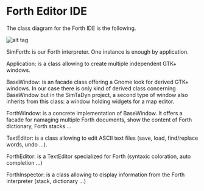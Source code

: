 # Forth Editor IDE

The class diagram for the Forth IDE is the following.

![alt tag](ForthEditor.png)

SimForth: is our Forth interpreter. One instance is enough by application.

Application: is a class allowing to create multiple independent GTK+ windows.

BaseWindow: is an facade class offering a Gnome look for derived GTK+ windows. In our case
there is only kind of derived class concerning BaseWindow but in the SimTaDyn project, a second type of window also inherits from this class: a window holding widgets for a map editor.

ForthWindow: is a concrete implementation of BaseWindow. It offers a facade for
namaging multiple Forth documents, show the content of Forth dictionary, Forth stacks ...

TextEditor: is a class allowing to edit ASCII text files (save, load, find/replace words, undo ...).

ForthEditor: is a TextEditor specialized for Forth (syntaxic coloration, auto completion ...)

ForthInspector: is a class allowing to display information from the Forth interpreter (stack, dictionary ...)
